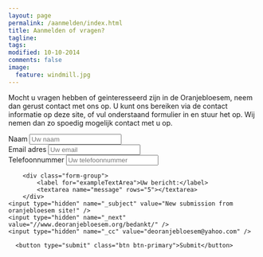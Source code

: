 ```yaml
---
layout: page
permalink: /aanmelden/index.html
title: Aanmelden of vragen?
tagline: 
tags: 
modified: 10-10-2014
comments: false
image:
  feature: windmill.jpg
---
```


Mocht u vragen hebben of geinteresseerd zijn in de Oranjebloesem, neem dan gerust contact met ons op. U kunt ons bereiken via de contact informatie op deze site, of vul onderstaand formulier in en stuur het op. Wij nemen dan zo spoedig mogelijk contact met u op.

<form action="//formspree.io/oranjebloesem.florida@gmail.com" method="POST">
	<div class="form-group">
            <label for="exampleInputName">Naam</label>
            <input name="name" type="name"  id="exampleInputName" placeholder="Uw naam">
        </div>
         <div class="form-group">
            <label for="exampleInputEmail1">Email adres</label>
            <input name="_replyto" type="email" id="exampleInputEmail1" placeholder="Uw email">
        </div>
         <div class="form-group">
            <label for="exampleInputEmail1">Telefoonnummer</label>
            <input name="telefoonnummer" type="tel" id="exampleInputEmail1" placeholder="Uw telefoonnummer">
        </div>
    
        <div class="form-group">
            <label for="exampleTextArea">Uw bericht:</label>
            <textarea name="message" rows="5"></textarea>    
        </div>
    <input type="hidden" name="_subject" value="New submission from oranjebloesem site!" />
    <input type="hidden" name="_next" value="//www.deoranjebloesem.org/bedankt/" />
    <input type="hidden" name="_cc" value="deoranjebloesem@yahoo.com" />
    
      <button type="submit" class="btn btn-primary">Submit</button>
</form>
